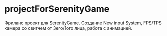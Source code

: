 # projectForSerenityGame
Фриланс проект для SerenityGame. Создание New input System, FPS/TPS камера со свитчем от 3его/1ого лица, работа с анимацией.
